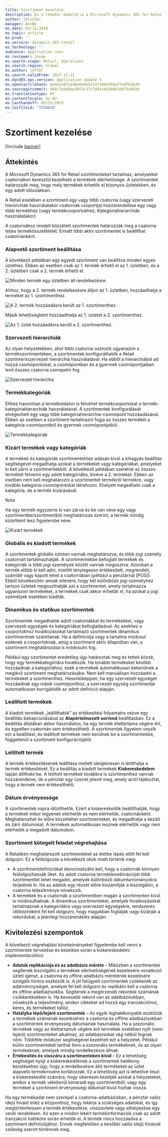 ```yaml
---
title: Szortiment kezelése
description: Ez a témakör bemutatja a Microsoft Dynamics 365 for Retail szortimentkezelésének az alapfogalmait, és tartalmaz a megvalósítással kapcsolatos szempontokat a projekt számára.
author: jblucher
manager: AnnBe
ms.date: 03/12/2018
ms.topic: article
ms.prod: ''
ms.service: dynamics-365-retail
ms.technology: ''
audience: Application user
ms.reviewer: josaw
ms.search.scope: Retail, Operations
ms.search.region: Global
ms.author: jeffbl
ms.search.validFrom: 2017-11-21
ms.dyn365.ops.version: Application update 5
ms.openlocfilehash: b4de2a97a19be6d4e52c43180e36baf7adf6a649
ms.sourcegitcommit: 9d4c7edd0ae2053c37c7d81cdd180b16bf3a9d3b
ms.translationtype: HT
ms.contentlocale: hu-HU
ms.lasthandoff: 05/15/2019
ms.locfileid: "1558828"
---
```

# <a name="assortment-management"></a>Szortiment kezelése

[!include [banner](../includes/banner.md)]

## <a name="overview"></a>Áttekintés

A Microsoft Dynamics 365 for Retail *szortimenteket* tartalmaz, amelyekkel csatornákon keresztül kezelhető a termékek elérhetősége. A szortimentek határozzák meg, hogy mely termékek érhetők el bizonyos üzletekben, és egy adott időszakban.

A Retail esetében a szortiment egy vagy több csatorna (vagy szervezeti hierarchiák használatakor csatornák csoportja) hozzárendelése egy vagy több termékhez (vagy termékcsoportokhez, Kategóriahierarchiák használatakor).

A csatornához rendelt közzétett szortimentek határozzák meg a csatorna teljes termékösszetételét. Emiatt több aktív szortimentet is beállíthat csatornánként.

### <a name="basic-assortment-setup"></a>Alapvető szortiment beállítása

A következő példában egy egyedi szortiment van beállítva minden egyes üzlethez. Ebben az esetben csak az 1. termék érhető el az 1. üzletben, és a 2. üzletben csak a 2. termék érhető el.

![Minden termék egy üzletben áll rendelkezésre.](./media/Managing-assortments-figure1.png)

Ahhoz, hogy a 2. termék rendelkezésre álljon az 1. üzletben, hozzáadhatja a terméket az 1. szortimenthez.

![A 2. termék hozzáadásra került az 1. szortimenthez.](./media/Managing-assortments-figure2.png)

Másik lehetőségként hozzáadhatja az 1. üzletet a 2. szortimenthez.

![Az 1. üzlet hozzáadásra került a 2. szortimenthez.](./media/Managing-assortments-figure3.png)

### <a name="organization-hierarchies"></a>Szervezeti hierarchiák

Az olyan helyzetekben, ahol több csatorna osztozik ugyanazon a termékszortimenteken, a szortimentek konfigurálhatók a Retail szortimentszervezeti hierarchia használatával. Ha ebből a hierarchiából ad hozzá csomópontokat, a csomópontban és a gyermek csomópontjaiban levő összes csatorna szerepelni fog.

![Szervezeti hierarchia](./media/Managing-assortments-figure4.png)

### <a name="product-categories"></a>Termékkategóriák

Ehhez hasonlóan a termékoldalon is felvehet termékcsoportokat a termék-kategóriahierarchiák használatával. A szortimentek konfigurálását elvégezheti egy vagy több kategóriahierarchia-csomópont hozzáadásával. Ebben az esetben a szortiment tartalmazni fogja az összes terméket a kategória-csomópontból és gyermek csomópontjaiból.

![Termékkategóriák](./media/Managing-assortments-figure5.png)

### <a name="excluded-products-or-categories"></a>Kizárt termékek vagy kategóriák

A termékek és kategóriák szortimentekhez adásán kívül a kihagyás beállítás segítségével megadhatja azokat a termékeket vagy kategóriákat, amelyeket ki kell zárni a szortimentekből. A következő példában szeretné az összes terméket felvenni egy adott kategóriába, kivéve a 2. terméket. Ebben az esetben nem kell meghatározni a szortimentet termékről termékre, vagy további kategória-csomópontokat létrehozni. Ehelyett megadható csak a kategória, de a termék kizárásával.

> [!NOTE]
> Ha egy termék egyszerre ki van zárva és be van véve egy vagy szortimentbe/szortimentből meghatározás szerint, a termék mindig kizártként lesz figyelembe véve.

![Kizárt termékek](./media/Managing-assortments-figure6.png)

### <a name="global-and-released-products"></a>Globális és kiadott termékek

A szortimentek globális szinten vannak meghatározva, és több jogi személy csatornáit tartalmazhatják. A szortimentekbe befoglalt termékek és kategóriák is több jogi személyek között vannak megosztva. Azonban a termék előbb ki kell adni, mielőtt ténylegesen értékesített, megrendelt, számlált vagy kapott lehet a csatornában (például a pénztárnál \[POS\]). Ebből következően annak ellenére, hogy két különböző jogi személyhez tartozó üzletek megoszthatják azt a szortimentet, amely tartalmazza ugyanazon termékeket, a termékek csak akkor érhetők el, ha azokat a jogi személyek esetében kiadták.

### <a name="dynamic-and-static-assortments"></a>Dinamikus és statikus szortimentek

Szortimentek megadhatók adott csatornákkal és termékekkel, vagy szervezeti egységek és kategóriákat befoglalásával. Az ezekhez a csoportokhoz hivatkozásokat tartalmazó szortimentek dinamikus szortimentnek számítanak. Ha a definíciója vagy a tartalma módosul ezeknek a csoportoknak, amíg a szortiment aktív állapotban van, a szortiment meghatározása is módosulni fog.

Például egy szortimentet eredetileg úgy határoztak meg és tettek közzé, hogy egy termékkategóriára hivatkozik. Ha további termékeket később hozzáadnak a kategóriához, ezek a termékek automatikusan bekerülnek a meglévő szortiment meghatározásába. Nem kell manuálisan hozzáadni a termékeket a szortimenthez. Hasonlóképpen, ha egy szervezeti egységet hozzáadnak egy másik csomóponthoz, a szervezeti egység szortimentje automatikusan korrigálódik az adott definíció alapján.

### <a name="stopped-products"></a>Leállított termékek

A kiadott termékek „leállíthatók” az értékesítési folyamatra nézve egy beállítás bekapcsolásával az **Alapértelmezett sorrend** beállításban. Ez a beállítás általában akkor használatos, ha egy termék élettartama végére ért, és egyetlen csatornán sem értékesíthető. A szortimentek figyelem veszik ezt a beállítást, és leállított termékek nem kerülnek be a szortimentekbe, függetlenül a szortiment konfigurációjától.

### <a name="blocked-products"></a>Letiltott termék

A termék értékesítésének leállítása mellett ideiglenesen is letilthatja a termék értékesítését. Ez a beállítás a kiadott termékek **Kiskereskedelem** lapján állítható be. A letiltott termékek továbbra is szortimenthez vannak hozzárendelve, de a pénztár egy üzenet jelenít meg, amely arról tájékoztat, hogy a termék nem értékesíthető.

### <a name="date-effectivity"></a>Dátum érvényessége

A szortimentek napra időzíthetők. Ezért a kiskereskedők beállíthatják, hogy a termékek mikor legyenek elérhetők és nem elérhetők, csatornánként. Meghatározhat és előre közzétehet szortimenteket, és megadhatja a kezdő és záró dátumokat. A termékek automatikusan lesznek elérhetők vagy nem elérhetők a megadott dátumokon.

### <a name="process-assortments-batch-job"></a>Szortiment kötegelt feladat végrehajtása

A Retailben meghatározott szortimenteket az életbe lépés előtt fel kell dolgozni. Ez a feldolgozás a következő okok miatt történik meg:

- A szortimentdefiníciókat denormalizálni kell, hogy a csatornák könnyen feldolgozhassák őket. Az adott csatorna termékkombinációját több szortimenttel lehet megadni, amelyek különböző dátumtartományokra terjednek ki. Ha az adatok egy részét előre kiszámítják a kiszolgálón, a csatorna teljesítménye növekszik.
- A termékek és a csatornák a szortimentben magán a szortimenten kívül is módosulhatnak. A dinamikus szortimenteket, amelyek hivatkozásokat tartalmaznak a kategóriákra vagy szervezeti egységekre, rendszeres időközönként fel kell dolgozni, hogy magukban foglalják vagy kizárják a rekordokat, a jelenlegi hozzárendelés alapján.

## <a name="implementation-considerations"></a>Kivitelezési szempontok

A következő végrehajtási követelményeket figyelembe kell venni a szortimentek tervezése és kezelése során a kiskereskedelmi implementációhoz:

- **Adatok replikációja és az adatbázis mérete** – Miközben a szortimentek segítenek kiszolgálni a termékek elérhetőségének kezelésére vonatkozó üzleti igényt, a csatorna és offline adatbázis méretének kezelésére szolgáló fontos eszközök is. A jól felügyelt szortimentek csökkentik az adatmennyiséget, amelyet fel kell dolgozni és replikálni kell a csatorna és offline adatbázisokba. Segítenek a megőrzendő rekordok számának csökkentésében is. Ha kevesebb rekord van az adatbázisokban, növekszik a teljesítmény, amikor cikkeket ad hozzá egy tranzakcióhoz, keres, és termékeket tallóz.
- **Hatályba lépő/lejáró szortimentek** – Az egyik leghatékonyabb eszközök a termékek számának kezeléséhez a csatorna és offline adatbázisokban a szortimentek érvényesség dátumainak használata. Ha a szezonális termékek vagy az élettartamuk végére érő termékek esetében nyílt (nem lejáró) szortimenteket alkalmaz, az adatbázisokat vég nélkül fognak nőni. Többféle módszer segítségével kezelheti ezt a helyzetet. Például külön szortimenteket tarthat fenn a szezonális termékeknek, és az olyan termékeknek, amelyek mindig rendelkezésre állnak.
- **Értékesítés és visszáru a szortimenteken kívül** – Ez a lehetőség segítséget nyújt a kiskereskedőknek a szortimentek hatékony kezeléséhez úgy, hogy a rendelkezésre álló termékeket az üzlet alapvető termékmixére korlátozzák. Ez a lehetőség azt is lehetővé teszi a kiskereskedők számára, hogy sikeresen kezeljék azokat a helyzeteket, amikor a termék véletlenül kimaradt egy szortimentből, vagy egy terméket a szortiment érvényességi dátumait kívül hoztak vissza.

Ha egy termékadat nem szerepel a csatorna-adatbázisban, a pénztár valós idejű hívást intéz a központhoz, hogy lekérje a szükséges adatokat, és így megtörténhessen a termék értékesítése, visszavitele vagy elhelyezése egy vevői rendelésen. Az ezen a módon lekért termékinformációk csak az adott tranzakció hatóköre során érhetők el. A termék nincs hozzáadva a szortiment definíciójához. Ennek megfelelően a későbbi valós idejű hívások szükség szerint történnek meg.

